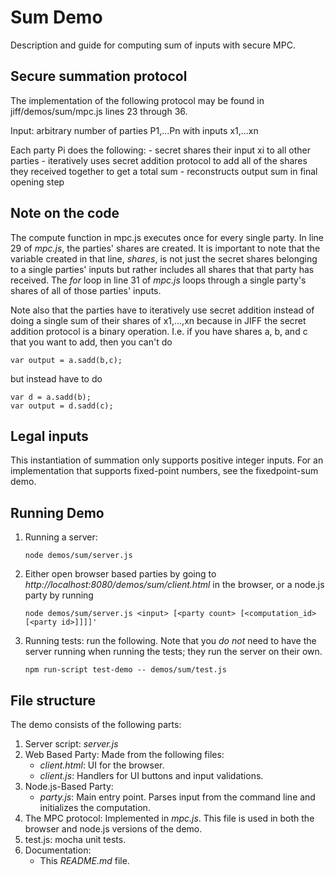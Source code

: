 # Sum Demo

Description and guide for computing sum of inputs with secure MPC.

## Secure summation protocol 

The implementation of the following protocol may be found in jiff/demos/sum/mpc.js lines 23 through 36.

Input: arbitrary number of parties P1,...Pn with inputs x1,...xn

Each party Pi does the following:
    - secret shares their input xi to all other parties
    - iteratively uses secret addition protocol to add all of the shares they received together to get a total sum
    - reconstructs output sum in final opening step

## Note on the code

The compute function in mpc.js executes once for every single party. In line 29 of *mpc.js*, the parties' shares are 
created. It is important to note that the variable created in that line, *shares*, is not just the secret shares belonging
to a single parties' inputs but rather includes all shares that that party has received. The *for* loop in line 31 of *mpc.js* loops
 through a single party's shares of all of those parties' inputs.
 
Note also that the parties have to iteratively use secret addition instead of doing a single sum of their shares of x1,...,xn
because in JIFF the secret addition protocol is a binary operation. I.e. if you have shares a, b, and c that you want to
add, then you can't do
```
var output = a.sadd(b,c);
```
but instead have to do 
```
var d = a.sadd(b);
var output = d.sadd(c);
```
 
## Legal inputs

This instantiation of summation only supports positive integer inputs. For an implementation that supports fixed-point 
numbers, see the fixedpoint-sum demo. 

## Running Demo
1. Running a server:
    ```shell
    node demos/sum/server.js
    ```

2. Either open browser based parties by going to *http://localhost:8080/demos/sum/client.html* in the browser, or a node.js party by running 
    ```shell
    node demos/sum/server.js <input> [<party count> [<computation_id> [<party id>]]]]'
    ```

3. Running tests: run the following. Note that you *do not* need to have the server running when running the tests; they run the server on their own.
    ```shell
    npm run-script test-demo -- demos/sum/test.js
    ```
## File structure
The demo consists of the following parts:
1. Server script: *server.js*
2. Web Based Party: Made from the following files:
    * *client.html*: UI for the browser.
    * *client.js*: Handlers for UI buttons and input validations.
3. Node.js-Based Party: 
    * *party.js*: Main entry point. Parses input from the command line and initializes the computation.
4. The MPC protocol: Implemented in *mpc.js*. This file is used in both the browser and node.js versions of the demo.
5. test.js: mocha unit tests.
6. Documentation:
    * This *README.md* file.

